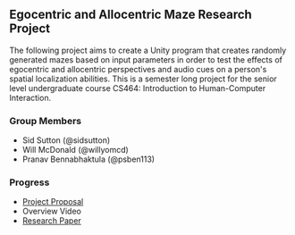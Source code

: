 ## Egocentric and Allocentric Maze Research Project

The following project aims to create a Unity program that creates randomly generated mazes based on input parameters in order to test the effects of egocentric and allocentric perspectives and audio cues on a person's spatial localization abilities. This is a semester long project for the senior level undergraduate course CS464: Introduction to Human-Computer Interaction.

### Group Members

- Sid Sutton (@sidsutton)
- Will McDonald (@willyomcd)
- Pranav Bennabhaktula (@psben113)

### Progress

- [Project Proposal](https://docs.google.com/document/d/1SIoH7Qr9XcozCEpNmDsU156Rp9afkau_dbNbhsE1gYE/edit?usp=sharing)
- Overview Video
- [Research Paper](https://www.overleaf.com/read/vgvvfjdncjxq
  )
